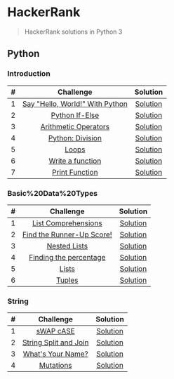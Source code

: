 # HackerRank

> HackerRank solutions in Python 3

## Python
### Introduction
\# | Challenge | Solution
:---:|:---:|:---:
1 | [Say "Hello, World!" With Python](https://www.hackerrank.com/challenges/py-hello-world/problem) | [Solution](https://github.com/gajjarjigar/HackerRank/blob/master/Python/Introduction/py-hello-world.py)
2 | [Python If-Else](https://www.hackerrank.com/challenges/py-if-else/problem) | [Solution](https://github.com/gajjarjigar/HackerRank/blob/master/Python/Introduction/py-if-else.py)
3 | [Arithmetic Operators](https://www.hackerrank.com/challenges/python-arithmetic-operators/problem) | [Solution](https://github.com/gajjarjigar/HackerRank/blob/master/Python/Introduction/python-arithmetic-operators.py)
4 | [Python: Division](https://www.hackerrank.com/challenges/python-division/problem) | [Solution](https://github.com/gajjarjigar/HackerRank/blob/master/Python/Introduction/python-division.py)
5 | [Loops](https://www.hackerrank.com/challenges/python-loops/problem) | [Solution](https://github.com/gajjarjigar/HackerRank/blob/master/Python/Introduction/python-loops.py)
6 | [Write a function](https://www.hackerrank.com/challenges/write-a-function/problem) | [Solution](https://github.com/gajjarjigar/HackerRank/blob/master/Python/Introduction/write-a-function.py)
7 | [Print Function](https://www.hackerrank.com/challenges/python-print/problem) | [Solution](https://github.com/gajjarjigar/HackerRank/blob/master/Python/Introduction/python-print.py)

### Basic%20Data%20Types
\# | Challenge | Solution
:---:|:---:|:---:
1 | [List Comprehensions](https://www.hackerrank.com/challenges/list-comprehensions/problem) | [Solution](https://github.com/gajjarjigar/HackerRank/blob/master/Python/Basic%20Data%20Types/list-comprehensions.py)
2 | [Find the Runner-Up Score!](https://www.hackerrank.com/challenges/find-second-maximum-number-in-a-list/problem) | [Solution](https://github.com/gajjarjigar/HackerRank/blob/master/Python/Basic%20Data%20Types/find-second-maximum-number-in-a-list.py)
3 | [Nested Lists](https://www.hackerrank.com/challenges/nested-list/problem) | [Solution](https://github.com/gajjarjigar/HackerRank/blob/master/Python/Basic%20Data%20Types/nested-list.py)
4 | [Finding the percentage](https://www.hackerrank.com/challenges/finding-the-percentage/problem) | [Solution](https://github.com/gajjarjigar/HackerRank/blob/master/Python/Basic%20Data%20Types/finding-the-percentage.py)
5 | [Lists](https://www.hackerrank.com/challenges/python-lists/problem) | [Solution](https://github.com/gajjarjigar/HackerRank/blob/master/Python/Basic%20Data%20Types/python-lists.py)
6 | [Tuples](https://www.hackerrank.com/challenges/python-tuples/problem) | [Solution](https://github.com/gajjarjigar/HackerRank/blob/master/Python/Basic%20Data%20Types/python-tuples.py)

### String
\# | Challenge | Solution
:---:|:---:|:---:
1 | [sWAP cASE](https://www.hackerrank.com/challenges/swap-case/problem) | [Solution](https://github.com/gajjarjigar/HackerRank/blob/master/Python/Strings/swap-case.py)
2 | [String Split and Join](https://www.hackerrank.com/challenges/python-string-split-and-join/problem) | [Solution](https://github.com/gajjarjigar/HackerRank/blob/master/Python/Strings/python-string-split-and-join.py)
3 | [What's Your Name?](https://www.hackerrank.com/challenges/whats-your-name/problem) | [Solution](https://github.com/gajjarjigar/HackerRank/blob/master/Python/Strings/whats-your-name.py)
4 | [Mutations](https://www.hackerrank.com/challenges/python-mutations/problem) | [Solution](https://github.com/gajjarjigar/HackerRank/blob/master/Python/Strings/python-mutations.py)
